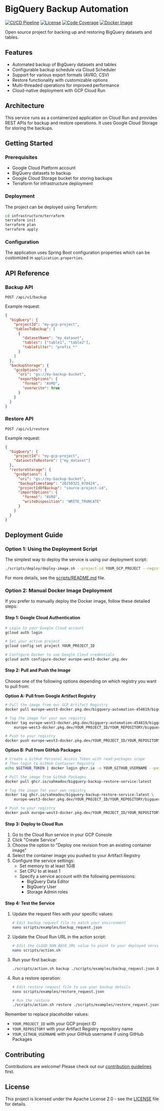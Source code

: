 # BigQuery Backup Automation

[![CI/CD Pipeline](https://github.com/sahmadov/bigquery-backup-restore-service/actions/workflows/ci-cd.yml/badge.svg)](https://github.com/sahmadov/bigquery-backup-restore-service/actions/workflows/ci-cd.yml)
[![License](https://img.shields.io/badge/License-Apache_2.0-blue.svg)](https://opensource.org/licenses/Apache-2.0)
[![Code Coverage](https://img.shields.io/badge/coverage-75%25-green.svg)](https://github.com/sahmadov/bigquery-backup-restore-service)
[![Docker Image](https://img.shields.io/badge/Docker-ghcr.io-blue?logo=docker)](https://github.com/sahmadov/bigquery-backup-restore-service/pkgs/container/bigquery-backup-restore-service)

Open source project for backing up and restoring BigQuery datasets and tables.

## Features

- Automated backup of BigQuery datasets and tables
- Configurable backup schedule via Cloud Scheduler
- Support for various export formats (AVRO, CSV)
- Restore functionality with customizable options
- Multi-threaded operations for improved performance
- Cloud-native deployment with GCP Cloud Run

## Architecture

This service runs as a containerized application on Cloud Run and provides REST APIs for backup and restore operations. It uses Google Cloud Storage for storing the backups.

## Getting Started

### Prerequisites

- Google Cloud Platform account
- BigQuery datasets to backup
- Google Cloud Storage bucket for storing backups
- Terraform for infrastructure deployment

### Deployment

The project can be deployed using Terraform:

```bash
cd infrastructure/terraform
terraform init
terraform plan
terraform apply
```

### Configuration

The application uses Spring Boot configuration properties which can be customized in `application.properties`.

## API Reference

### Backup API

```
POST /api/v1/backup
```

Example request:

```json
{
  "bigQuery": {
    "projectId": "my-gcp-project",
    "tablesToBackup": [
      {
        "datasetName": "my_dataset",
        "tables": ["table1", "table2"],
        "tableFilter": "prefix_*"
      }
    ]
  },
  "backupStorage": {
    "gcsOptions": {
      "uri": "gs://my-backup-bucket",
      "exportOptions": {
        "format": "AVRO",
        "overwrite": true
      }
    }
  }
}
```

### Restore API

```
POST /api/v1/restore
```

Example request:

```json
{
  "bigQuery": {
    "projectId": "my-gcp-project",
    "datasetsToRestore": ["my_dataset"]
  },
  "restoreStorage": {
    "gcsOptions": {
      "uri": "gs://my-backup-bucket",
      "backupTimestamp": "20250325_070424",
      "projectIdOfBackup": "source-project-id",
      "importOptions": {
        "format": "AVRO",
        "writeDisposition": "WRITE_TRUNCATE"
      }
    }
  }
}
```
## Deployment Guide

### Option 1: Using the Deployment Script

The simplest way to deploy the service is using our deployment script:

```bash
./scripts/deploy/deploy-image.sh --project-id YOUR_GCP_PROJECT --registry YOUR_REGISTRY_NAME
```

For more details, see the [scripts/README.md](scripts/README.md) file.

### Option 2: Manual Docker Image Deployment

If you prefer to manually deploy the Docker image, follow these detailed steps:

#### Step 1: Google Cloud Authentication

```bash
# Login to your Google Cloud account
gcloud auth login

# Set your active project
gcloud config set project YOUR_PROJECT_ID

# Configure Docker to use Google Cloud credentials
gcloud auth configure-docker europe-west3-docker.pkg.dev
```

#### Step 2: Pull and Push the Image

Choose one of the following options depending on which registry you want to pull from:

**Option A: Pull from Google Artifact Registry**
```bash
# Pull the image from our GCP Artifact Registry
docker pull europe-west3-docker.pkg.dev/bigquery-automation-454819/bigquery-service-repo/bigquery-backup-restore-service:latest

# Tag the image for your own registry
docker tag europe-west3-docker.pkg.dev/bigquery-automation-454819/bigquery-service-repo/bigquery-backup-restore-service:latest \
    europe-west3-docker.pkg.dev/YOUR_PROJECT_ID/YOUR_REPOSITORY/bigquery-backup-restore-service:latest

# Push to your registry
docker push europe-west3-docker.pkg.dev/YOUR_PROJECT_ID/YOUR_REPOSITORY/bigquery-backup-restore-service:latest
```

**Option B: Pull from GitHub Packages**
```bash
# Create a GitHub Personal Access Token with read:packages scope
# Then login to GitHub Container Registry
echo $GITHUB_TOKEN | docker login ghcr.io -u YOUR_GITHUB_USERNAME --password-stdin

# Pull the image from GitHub Packages
docker pull ghcr.io/sahmadov/bigquery-backup-restore-service:latest

# Tag the image for your own registry
docker tag ghcr.io/sahmadov/bigquery-backup-restore-service:latest \
    europe-west3-docker.pkg.dev/YOUR_PROJECT_ID/YOUR_REPOSITORY/bigquery-backup-restore-service:latest

# Push to your registry
docker push europe-west3-docker.pkg.dev/YOUR_PROJECT_ID/YOUR_REPOSITORY/bigquery-backup-restore-service:latest
```

#### Step 3: Deploy to Cloud Run

1. Go to the Cloud Run service in your GCP Console
2. Click "Create Service"
3. Choose the option to "Deploy one revision from an existing container image"
4. Select the container image you pushed to your Artifact Registry
5. Configure the service settings:
    - Set memory to at least 1GiB
    - Set CPU to at least 1
    - Specify a service account with the following permissions:
        - BigQuery Data Editor
        - BigQuery User
        - Storage Admin roles

#### Step 4: Test the Service

1. Update the request files with your specific values:
   ```bash
   # Edit backup request file to match your environment
   nano scripts/examples/backup_request.json
   ```

2. Update the Cloud Run URL in the action script:
   ```bash
   # Edit the CLOUD_RUN_BASE_URL value to point to your deployed service
   nano scripts/action.sh
   ```

3. Run your first backup:
   ```bash
   ./scripts/action.sh backup ./scripts/examples/backup_request.json DEBUG
   ```

4. Run a restore operation:
   ```bash
   # Edit restore request file to use your backup details
   nano scripts/examples/restore_request.json
   
   # Run the restore
   ./scripts/action.sh restore ./scripts/examples/restore_request.json DEBUG
   ```

Remember to replace placeholder values:
- `YOUR_PROJECT_ID` with your GCP project ID
- `YOUR_REPOSITORY` with your Artifact Registry repository name
- `YOUR_GITHUB_USERNAME` with your GitHub username if using GitHub Packages

## Contributing

Contributions are welcome! Please check out our [contribution guidelines](CONTRIBUTING.md) first.

## License

This project is licensed under the Apache License 2.0 - see the [LICENSE](LICENSE) file for details.
